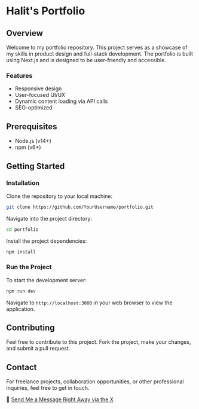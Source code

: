 # Halit's Portfolio

## Overview

Welcome to my portfolio repository. This project serves as a showcase of my skills in product design and full-stack development. The portfolio is built using Next.js and is designed to be user-friendly and accessible.

### Features

- Responsive design
- User-focused UI/UX
- Dynamic content loading via API calls
- SEO-optimized

## Prerequisites

- Node.js (v14+)
- npm (v6+)

## Getting Started

### Installation

Clone the repository to your local machine:

```bash
git clone https://github.com/YourUsername/portfolio.git
```

Navigate into the project directory:

```bash
cd portfolio
```

Install the project dependencies:

```bash
npm install
```

### Run the Project

To start the development server:

```bash
npm run dev
```

Navigate to `http://localhost:3000` in your web browser to view the application.

## Contributing

Feel free to contribute to this project. Fork the project, make your changes, and submit a pull request.

## Contact

For freelance projects, collaboration opportunities, or other professional inquiries, feel free to get in touch.

📧 [Send Me a Message Right Away via the X](https://twitter.com/halitcancikikci)
